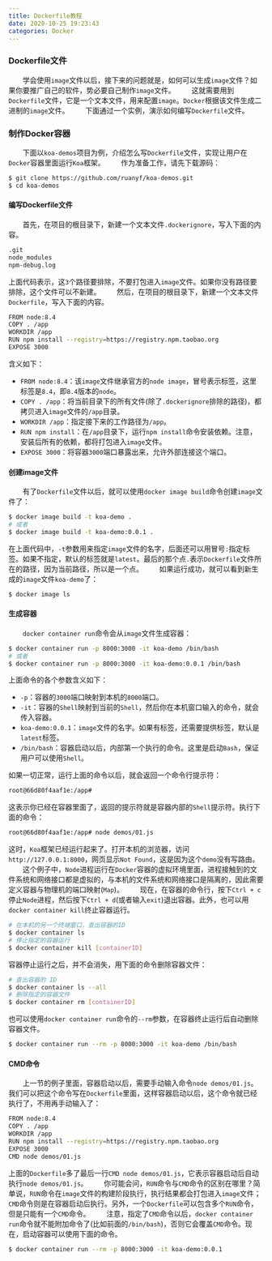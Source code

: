 ```yaml
---
title: Dockerfile教程
date: 2020-10-25 19:23:43
categories: Docker
---
```

### Dockerfile文件

&emsp;&emsp;学会使用`image`文件以后，接下来的问题就是，如何可以生成`image`文件？如果你要推广自己的软件，势必要自己制作`image`文件。<!--more-->
&emsp;&emsp;这就需要用到`Dockerfile`文件，它是一个文本文件，用来配置`image`。`Docker`根据该文件生成二进制的`image`文件。
&emsp;&emsp;下面通过一个实例，演示如何编写`Dockerfile`文件。

### 制作Docker容器

&emsp;&emsp;下面以`koa-demos`项目为例，介绍怎么写`Dockerfile`文件，实现让用户在`Docker`容器里面运行`Koa`框架。
&emsp;&emsp;作为准备工作，请先下载源码：

``` bash
$ git clone https://github.com/ruanyf/koa-demos.git
$ cd koa-demos
```

#### 编写Dockerfile文件

&emsp;&emsp;首先，在项目的根目录下，新建一个文本文件`.dockerignore`，写入下面的内容。

``` bash
.git
node_modules
npm-debug.log
```

上面代码表示，这`3`个路径要排除，不要打包进入`image`文件。如果你没有路径要排除，这个文件可以不新建。
&emsp;&emsp;然后，在项目的根目录下，新建一个文本文件`Dockerfile`，写入下面的内容。

``` bash
FROM node:8.4
COPY . /app
WORKDIR /app
RUN npm install --registry=https://registry.npm.taobao.org
EXPOSE 3000
```

含义如下：

- `FROM node:8.4`：该`image`文件继承官方的`node image`，冒号表示标签，这里标签是`8.4`，即`8.4`版本的`node`。
- `COPY . /app`：将当前目录下的所有文件(除了`.dockerignore`排除的路径)，都拷贝进入`image`文件的`/app`目录。
- `WORKDIR /app`：指定接下来的工作路径为`/app`。
- `RUN npm install`：在`/app`目录下，运行`npm install`命令安装依赖。注意，安装后所有的依赖，都将打包进入`image`文件。
- `EXPOSE 3000`：将容器`3000`端口暴露出来，允许外部连接这个端口。

#### 创建image文件

&emsp;&emsp;有了`Dockerfile`文件以后，就可以使用`docker image build`命令创建`image`文件了：

``` bash
$ docker image build -t koa-demo .
# 或者
$ docker image build -t koa-demo:0.0.1 .
```

在上面代码中，`-t`参数用来指定`image`文件的名字，后面还可以用冒号`:`指定标签。如果不指定，默认的标签就是`latest`。最后的那个点`.`表示`Dockerfile`文件所在的路径，因为当前路径，所以是一个点。
&emsp;&emsp;如果运行成功，就可以看到新生成的`image`文件`koa-demo`了：

``` bash
$ docker image ls
```

#### 生成容器

&emsp;&emsp;`docker container run`命令会从`image`文件生成容器：

``` bash
$ docker container run -p 8000:3000 -it koa-demo /bin/bash
# 或者
$ docker container run -p 8000:3000 -it koa-demo:0.0.1 /bin/bash
```

上面命令的各个参数含义如下：

- `-p`：容器的`3000`端口映射到本机的`8000`端口。
- `-it`：容器的`Shell`映射到当前的`Shell`，然后你在本机窗口输入的命令，就会传入容器。
- `koa-demo:0.0.1`：`image`文件的名字。如果有标签，还需要提供标签，默认是`latest`标签。
- `/bin/bash`：容器启动以后，内部第一个执行的命令。这里是启动`Bash`，保证用户可以使用`Shell`。

如果一切正常，运行上面的命令以后，就会返回一个命令行提示符：

``` bash
root@66d80f4aaf1e:/app#
```

这表示你已经在容器里面了，返回的提示符就是容器内部的`Shell`提示符。执行下面的命令：

``` bash
root@66d80f4aaf1e:/app# node demos/01.js
```

这时，`Koa`框架已经运行起来了。打开本机的浏览器，访问`http://127.0.0.1:8000`，网页显示`Not Found`，这是因为这个`demo`没有写路由。
&emsp;&emsp;这个例子中，`Node`进程运行在`Docker`容器的虚拟环境里面，进程接触到的文件系统和网络接口都是虚拟的，与本机的文件系统和网络接口是隔离的，因此需要定义容器与物理机的端口映射(`Map`)。
&emsp;&emsp;现在，在容器的命令行，按下`Ctrl + c`停止`Node`进程，然后按下`Ctrl + d`(或者输入`exit`)退出容器。此外，也可以用`docker container kill`终止容器运行。

``` bash
# 在本机的另一个终端窗口，查出容器的ID
$ docker container ls
# 停止指定的容器运行
$ docker container kill [containerID]
```

容器停止运行之后，并不会消失，用下面的命令删除容器文件：

``` bash
# 查出容器的 ID
$ docker container ls --all
# 删除指定的容器文件
$ docker container rm [containerID]
```

也可以使用`docker container run`命令的`--rm`参数，在容器终止运行后自动删除容器文件。

``` bash
$ docker container run --rm -p 8000:3000 -it koa-demo /bin/bash
```

#### CMD命令

&emsp;&emsp;上一节的例子里面，容器启动以后，需要手动输入命令`node demos/01.js`。我们可以把这个命令写在`Dockerfile`里面，这样容器启动以后，这个命令就已经执行了，不用再手动输入了：

``` bash
FROM node:8.4
COPY . /app
WORKDIR /app
RUN npm install --registry=https://registry.npm.taobao.org
EXPOSE 3000
CMD node demos/01.js
```

上面的`Dockerfile`多了最后一行`CMD node demos/01.js`，它表示容器启动后自动执行`node demos/01.js`。
&emsp;&emsp;你可能会问，`RUN`命令与`CMD`命令的区别在哪里？简单说，`RUN`命令在`image`文件的构建阶段执行，执行结果都会打包进入`image`文件；`CMD`命令则是在容器启动后执行。另外，一个`Dockerfile`可以包含多个`RUN`命令，但是只能有一个`CMD`命令。
&emsp;&emsp;注意，指定了`CMD`命令以后，`docker container run`命令就不能附加命令了(比如前面的`/bin/bash`)，否则它会覆盖`CMD`命令。现在，启动容器可以使用下面的命令。

``` bash
$ docker container run --rm -p 8000:3000 -it koa-demo:0.0.1
```